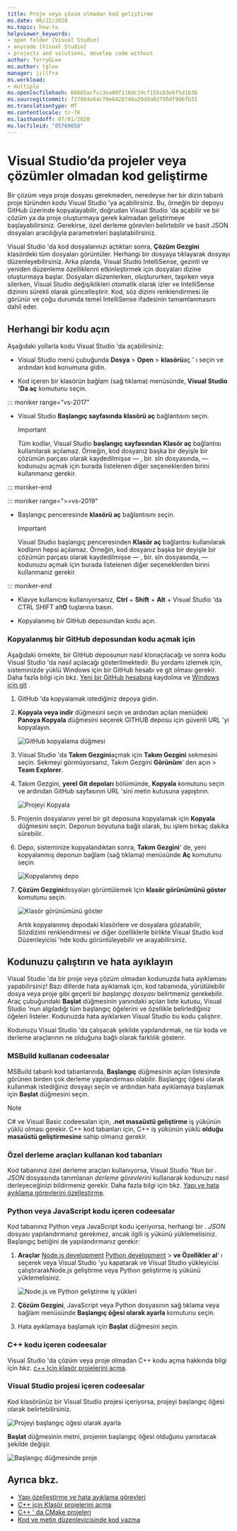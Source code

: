 ```yaml
---
title: Proje veya çözüm olmadan kod geliştirme
ms.date: 06/22/2020
ms.topic: how-to
helpviewer_keywords:
- open folder [Visual Studio]
- anycode [Visual Studio]
- projects and solutions, develop code without
author: TerryGLee
ms.author: tglee
manager: jillfra
ms.workload:
- multiple
ms.openlocfilehash: 68665acfcc3ea00f118dc19cf155cb3e6f5d1b36
ms.sourcegitcommit: f27084e64c79e6428746a20dda92795df996fb31
ms.translationtype: MT
ms.contentlocale: tr-TR
ms.lasthandoff: 07/01/2020
ms.locfileid: "85769658"
---
```

# <a name="develop-code-in-visual-studio-without-projects-or-solutions"></a>Visual Studio’da projeler veya çözümler olmadan kod geliştirme

Bir çözüm veya proje dosyası gerekmeden, neredeyse her bir dizin tabanlı proje türünden kodu Visual Studio 'ya açabilirsiniz. Bu, örneğin bir depoyu GitHub üzerinde kopyalayabilir, doğrudan Visual Studio 'da açabilir ve bir çözüm ya da proje oluşturmaya gerek kalmadan geliştirmeye başlayabilirsiniz. Gerekirse, özel derleme görevleri belirtebilir ve basit JSON dosyaları aracılığıyla parametreleri başlatabilirsiniz.

Visual Studio 'da kod dosyalarınızı açtıktan sonra, **Çözüm Gezgini** klasördeki tüm dosyaları görüntüler. Herhangi bir dosyaya tıklayarak dosyayı düzenleyebilirsiniz. Arka planda, Visual Studio IntelliSense, gezinti ve yeniden düzenleme özelliklerini etkinleştirmek için dosyaları dizine oluşturmaya başlar. Dosyaları düzenlerken, oluştururken, taşırken veya silerken, Visual Studio değişiklikleri otomatik olarak izler ve IntelliSense dizinini sürekli olarak güncelleştirir. Kod, söz dizimi renklendirmesi ile görünür ve çoğu durumda temel IntelliSense ifadesinin tamamlanmasını dahil eder.

## <a name="open-any-code"></a>Herhangi bir kodu açın

Aşağıdaki yollarla kodu Visual Studio 'da açabilirsiniz:

- Visual Studio menü çubuğunda **Dosya**  >  **Open**  >  **klasörü**aç ' ı seçin ve ardından kod konumuna gidin.

- Kod içeren bir klasörün bağlam (sağ tıklama) menüsünde, **Visual Studio 'Da aç** komutunu seçin.

::: moniker range="vs-2017"
- Visual Studio **Başlangıç sayfasında** **klasörü aç** bağlantısını seçin.

    > [!IMPORTANT]
    > Tüm kodlar, Visual Studio **başlangıç sayfasından** **Klasör aç** bağlantısı kullanılarak açılamaz. Örneğin, kod dosyanız başka bir deyişle bir çözümün parçası olarak kaydedilmişse &mdash; , bir. sln dosyasında, &mdash; kodunuzu açmak için burada listelenen diğer seçeneklerden birini kullanmanız gerekir.

::: moniker-end

::: moniker range=">=vs-2019"
- Başlangıç penceresinde **klasörü aç** bağlantısını seçin.

    > [!IMPORTANT]
    > Visual Studio başlangıç penceresinden **Klasör aç** bağlantısı kullanılarak kodların hepsi açılamaz. Örneğin, kod dosyanız başka bir deyişle bir çözümün parçası olarak kaydedilmişse &mdash; , bir. sln dosyasında, &mdash; kodunuzu açmak için burada listelenen diğer seçeneklerden birini kullanmanız gerekir.

::: moniker-end

- Klavye kullanıcısı kullanıyorsanız, **Ctrl** + **Shift** + **Alt** + Visual Studio 'da CTRL SHIFT alt**O** tuşlarına basın.

- Kopyalanmış bir GitHub deposundan kodu açın.

### <a name="to-open-code-from-a-cloned-github-repo"></a>Kopyalanmış bir GitHub deposundan kodu açmak için

Aşağıdaki örnekte, bir GitHub deposunun nasıl klonaçılacağı ve sonra kodu Visual Studio 'da nasıl açılacağı gösterilmektedir. Bu yordamı izlemek için, sisteminizde yüklü Windows için bir GitHub hesabı ve git olması gerekir. Daha fazla bilgi için bkz. [Yeni bir GitHub hesabına](https://help.github.com/articles/signing-up-for-a-new-github-account/) kaydolma ve [Windows için git](https://git-for-windows.github.io/) .

1. GitHub 'da kopyalamak istediğiniz depoya gidin.

1. **Kopyala veya indir** düğmesini seçin ve ardından açılan menüdeki **Panoya Kopyala** düğmesini seçerek GITHUB deposu için güvenli URL 'yi kopyalayın.

   ![GitHub kopyalama düğmesi](./media/VSIDE_Code_Clone.png)

1. Visual Studio 'da **Takım Gezgini**açmak için **Takım Gezgini** sekmesini seçin. Sekmeyi görmüyorsanız, Takım Gezgini **Görünüm**' den açın  >  **Team Explorer**.

1. Takım Gezgini, **yerel Git depoları** bölümünde, **Kopyala** komutunu seçin ve ardından GitHub sayfasının URL 'sini metin kutusuna yapıştırın.

   ![Projeyi Kopyala](./media/VSIDE_Code_Clone2.png)

1. Projenin dosyalarını yerel bir git deposuna kopyalamak için **Kopyala** düğmesini seçin. Deponun boyutuna bağlı olarak, bu işlem birkaç dakika sürebilir.

1. Depo, sisteminize kopyalandıktan sonra, **Takım Gezgini**' de, yeni kopyalanmış deponun bağlam (sağ tıklama) menüsünde **Aç** komutunu seçin.

   ![Kopyalanmış depo](./media/VSIDE_Code_Clone3.png)

1. **Çözüm Gezgini**dosyaları görüntülemek Için **klasör görünümünü göster** komutunu seçin.

   ![Klasör görünümünü göster](./media/VSIDE_Code_Clone3_show.png)

   Artık kopyalanmış depodaki klasörlere ve dosyalara gözatabilir, Sözdizimi renklendirmesi ve diğer özelliklerle birlikte Visual Studio kod Düzenleyicisi 'nde kodu görüntüleyebilir ve arayabilirsiniz.

## <a name="run-and-debug-your-code"></a>Kodunuzu çalıştırın ve hata ayıklayın

Visual Studio 'da bir proje veya çözüm olmadan kodunuzda hata ayıklaması yapabilirsiniz! Bazı dillerde hata ayıklamak için, kod tabanında, yürütülebilir dosya veya proje gibi geçerli bir *başlangıç dosyası* belirtmeniz gerekebilir. Araç çubuğundaki **Başlat** düğmesinin yanındaki açılan liste kutusu, Visual Studio 'nun algıladığı tüm başlangıç öğelerini ve özellikle belirlediğiniz öğeleri listeler. Kodunuzda hata ayıklarken Visual Studio bu kodu çalıştırır.

Kodunuzu Visual Studio 'da çalışacak şekilde yapılandırmak, ne tür koda ve derleme araçlarının ne olduğuna bağlı olarak farklılık gösterir.

### <a name="codebases-that-use-msbuild"></a>MSBuild kullanan codeesalar

MSBuild tabanlı kod tabanlarında, **Başlangıç** düğmesinin açılan listesinde görünen birden çok derleme yapılandırması olabilir. Başlangıç öğesi olarak kullanmak istediğiniz dosyayı seçin ve ardından hata ayıklamaya başlamak için **Başlat** düğmesini seçin.

> [!NOTE]
> C# ve Visual Basic codeesaları için, **.net masaüstü geliştirme** iş yükünün yüklü olması gerekir. C++ kod tabanları için, C++ iş yükünün yüklü **olduğu masaüstü geliştirmesine** sahip olmanız gerekir.

### <a name="codebases-that-use-custom-build-tools"></a>Özel derleme araçları kullanan kod tabanları

Kod tabanınız özel derleme araçları kullanıyorsa, Visual Studio 'Nun bir *. JSON* dosyasında tanımlanan *derleme görevlerini* kullanarak kodunuzu nasıl derleyeceğinizi bildirmeniz gerekir. Daha fazla bilgi için bkz. [Yapı ve hata ayıklama görevlerini özelleştirme](../ide/customize-build-and-debug-tasks-in-visual-studio.md).

### <a name="codebases-that-contain-python-or-javascript-code"></a>Python veya JavaScript kodu içeren codeesalar

Kod tabanınız Python veya JavaScript kodu içeriyorsa, herhangi bir *. JSON* dosyası yapılandırmanız gerekmez, ancak ilgili iş yükünü yüklemelisiniz. Başlangıç betiğini de yapılandırmanız gerekir:

1. **Araçlar** [Node.js development](https://visualstudio.microsoft.com/vs/node-js/) [Python development](https://visualstudio.microsoft.com/vs/python/)  >  **ve Özellikler al**' ı seçerek veya Visual Studio 'yu kapatarak ve Visual Studio yükleyicisi çalıştırarakNode.js geliştirme veya Python geliştirme iş yükünü yüklemelisiniz.

   ![Node.js ve Python geliştirme iş yükleri](media/python_nodejs_workloads.png)

1. **Çözüm Gezgini**, JavaScript veya Python dosyasının sağ tıklama veya bağlam menüsünde **Başlangıç öğesi olarak ayarla** komutunu seçin.

1. Hata ayıklamaya başlamak için **Başlat** düğmesini seçin.

### <a name="codebases-that-contain-c-code"></a>C++ kodu içeren codeesalar

Visual Studio 'da çözüm veya proje olmadan C++ kodu açma hakkında bilgi için bkz. [c++ Için klasör projelerini açma](/cpp/build/open-folder-projects-cpp).

### <a name="codebases-that-contain-a-visual-studio-project"></a>Visual Studio projesi içeren codeesalar

Kod klasörünüz bir Visual Studio projesi içeriyorsa, projeyi başlangıç öğesi olarak belirtebilirsiniz.

![Projeyi başlangıç öğesi olarak ayarla](media/customize-set-project-as-startup-item.png)

**Başlat** düğmesinin metni, projenin başlangıç öğesi olduğunu yansıtacak şekilde değişir.

![Başlangıç düğmesinde proje](media/customize-start-button-project.png)

## <a name="see-also"></a>Ayrıca bkz.

- [Yapı özelleştirme ve hata ayıklama görevleri](../ide/customize-build-and-debug-tasks-in-visual-studio.md)
- [C++ için Klasör projelerini açma](/cpp/build/open-folder-projects-cpp)
- [C++ ' da CMake projeleri](/cpp/build/cmake-projects-in-visual-studio)
- [Kod ve metin düzenleyicisinde kod yazma](../ide/writing-code-in-the-code-and-text-editor.md)
